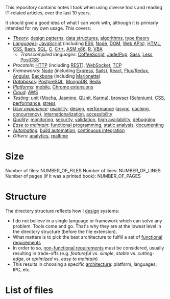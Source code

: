 This repository contains notes I took when using diverse tools and reading IT-related articles, over the last 10 years.

It should give a good idea of what I can work with, although it is primarly intended for my own usage.
This covers:
  - _[Theory](Theory)_: [design patterns](Theory), [data structures](Theory/Modelling/data_structures.theory.txt), [algorithms](Theory/Algorithms), [type theory](Theory/Types)
  - _[Languages](Architecture/Languages)_: [JavaScript](Architecture/Languages/JavaScript/JavaScript.language.txt) (including [ES6](Architecture/Languages/JavaScript/JavaScript.language.txt), [Node](Architecture/Networking/RPC/HTTP/Server/Framework/nodejs.javascript.txt), [DOM](Architecture/Languages/JavaScript/DOM/DOM.javascript.txt), [Web APIs](Architecture/Languages/JavaScript/DOM/DOM.javascript.txt)), [HTML](Architecture/Languages/HTML/HTML.language.txt), [CSS](Architecture/Languages/CSS/CSS.language.txt), [Bash](To_sort/Bash_Unix/Bash/bash.txt), [SQL](Architecture/State/Database/Relational/SQL/SQL.database.txt), [C](Architecture/Languages/C_C++/C.language.txt), [C++](Architecture/Languages/C_C++/C++.language.txt), [ASM x86](Architecture/Languages/x86), [R](Architecture/Languages/R.language.txt), [VBA](Architecture/Languages/VBA)
     - _Transcompiled languages_: [CoffeeScript](Architecture/Languages/JavaScript/Transcompilation/coffeescript.language.txt), [Jade/Pug](Architecture/Languages/HTML/Transcompilation/jade.language.txt), [Sass](Architecture/Languages/CSS/Transcompilation/_sass.language.txt), [Less](Architecture/Languages/CSS/Transcompilation/_less.language.txt), [PostCSS](Architecture/Languages/CSS/Transcompilation/postcss.language.txt)
  - _Procotols_: [HTTP](Architecture/Networking/RPC/HTTP/HTTP.protocol.txt) (including [REST](Architecture/Networking/RPC/HTTP)), [WebSocket](Functional_requirements/Realtime/WebSocket), [TCP](Architecture/Networking/Routing/TCP.protocol.txt)
  - _Frameworks_: [Node](Architecture/Networking/RPC/HTTP/Server/Framework/nodejs.javascript.txt) (including [Express](Architecture/Networking/RPC/HTTP/Server/Framework/express.node.txt), [Sails](Architecture/Networking/RPC/HTTP/Server/Framework/sails.express.txt)), [React](Non_functional_requirements/Maintainability/Operability/Abstraction/MVC/Frameworks/View/React/react.javascript.txt), [Flux](Non_functional_requirements/Maintainability/Operability/Abstraction/MVC/Frameworks/State/Flux/flux.javascript.txt)/[Redux](Non_functional_requirements/Maintainability/Operability/Abstraction/MVC/Frameworks/State/Flux/Redux/redux.flux.txt), [Angular](Non_functional_requirements/Maintainability/Operability/Abstraction/MVC/Frameworks/Full/angular.javascript.txt), [Backbone](Non_functional_requirements/Maintainability/Operability/Abstraction/MVC/Frameworks/Full/Backbone/backbone_marionette.javascript.txt) (including [Marionette](Non_functional_requirements/Maintainability/Operability/Abstraction/MVC/Frameworks/Full/Backbone/backbone_marionette.javascript.txt))
  - _[Databases](Architecture/State/Database)_: [PostgreSQL](Architecture/State/Database/Relational/SQL/SQL.database.txt), [MongoDB](Architecture/State/Database/Document_oriented/mongodb.database.txt), [Redis](Architecture/State/Database/Key_value/redis.database.txt)
  - _[Platforms](Architecture/Platform)_: [mobile](Architecture/Platform/Mobile), [Chrome extensions](Architecture/Platform/Browser/Extensions/Chrome_extensions_apps.javascript.txt)
  - _[Cloud](Architecture/Platform/Cloud)_: [AWS](Architecture/Platform/Cloud/IaaS/AWS.saas.txt)
  - _[Testing](Non_functional_requirements/Quality/Stability/Testing)_: [unit](Non_functional_requirements/Quality/Stability/Testing/Unit_tests) ([Mocha](Non_functional_requirements/Quality/Stability/Testing/Test_runners/Unit_test_runner/mocha.node_cli.txt), [Jasmine](Non_functional_requirements/Quality/Stability/Testing/Test_runners/Unit_test_runner/_jasmine.node_cli.txt), [QUnit](Non_functional_requirements/Quality/Stability/Testing/Test_runners/Unit_test_runner/_qunit.cli.txt), [Karma](Non_functional_requirements/Quality/Stability/Testing/Test_runners/Full_runner/karma.cli.txt)), [browser](Non_functional_requirements/Quality/Stability/Testing/Browser_testing) ([Selenium](Non_functional_requirements/Quality/Stability/Testing/Browser_testing/Selenium)), [CSS](Non_functional_requirements/Quality/Stability/Testing/CSS), [performance](Non_functional_requirements/Quality/Stability/Testing/Performance), [stress](Non_functional_requirements/Quality/Stability/Testing/Stress)
  - _[User experience](Non_functional_requirements/User_experience)_: [usability](Non_functional_requirements/User_experience/Usability), [design](Non_functional_requirements/User_experience/Design), [performance](Non_functional_requirements/User_experience/Performance) ([async](Non_functional_requirements/User_experience/Performance/Async), [caching](Non_functional_requirements/User_experience/Performance/Computation_reduction/Caching), [concurrency](Theory/Paradigms/concurring_programming.theory.txt)), [internationalization](Non_functional_requirements/User_experience/Internationalization), [accessibility](Non_functional_requirements/User_experience/Accessibility/accessibility.theory.txt)
  - _[Quality](Non_functional_requirements/Quality)_: [monitoring](Non_functional_requirements/Quality/Monitoring), [security](Non_functional_requirements/Quality/Stability/Security), [validation](Non_functional_requirements/Quality/Stability/Validation), [high availability](Non_functional_requirements/Quality/Stability/Availability), [debugging](Non_functional_requirements/Quality/Vulnerability/Debugging)
  - _[Ease to maintain](Non_functional_requirements/Maintainability)_: [functional programming](Non_functional_requirements/Maintainability/Operability/Abstraction/Functional), [static analysis](Non_functional_requirements/Maintainability/Operability/Static_analysis), [documenting](Non_functional_requirements/User_experience/Usability/Documenting)
  - _[Automating](Non_functional_requirements/Maintainability/Operability/Automation)_: [build automation](Non_functional_requirements/Maintainability/Operability/Automation/Build_automation), [continuous integration](Non_functional_requirements/Maintainability/Operability/Automation/Continuous_integration)
  - _Others_: [analytics](Functional_requirements/Analytics), [realtime](Functional_requirements/Realtime)

# Size #

Number of files: NUMBER_OF_FILES
Number of lines: NUMBER_OF_LINES
Number of pages (if it was a printed book): NUMBER_OF_PAGES

# Structure #

The directory structure reflects how I [design](Theory) systems:
  - I do not believe in a single language or framework which can solve any problem. Tools come and go. That's why they are at the lowest level in the directory structure (before the file extension).
  - What matters is to pick the best architecture to fulfill a set of [functional requirements](Functional_requirements)
  - In order to so, [non-functional requirements](Non_functional_requirements) must be considered, usually resulting in trade-offs (e.g. _featureful_ vs. _simple_, _stable_ vs. _cutting-edge_, or _optimized_ vs. _easy to maintain_)
  - This results in choosing a specific [architecture](Architecture): platform, languages, IPC, etc.

# List of files #
